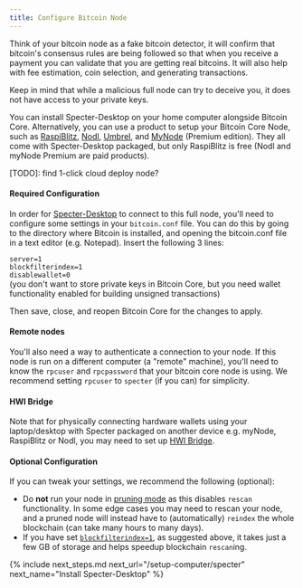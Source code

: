 ```yaml
---
title: Configure Bitcoin Node
---
```


Think of your bitcoin node as a fake bitcoin detector, it will confirm that bitcoin's consensus rules are being followed so that when you receive a payment you can validate that you are getting real bitcoins.
It will also help with fee estimation, coin selection, and generating transactions.

Keep in mind that while a malicious full node can try to deceive you, it does not have access to your private keys.

You can install Specter-Desktop on your home computer alongside Bitcoin Core. 
Alternatively, you can use a product to setup your Bitcoin Core Node, such as [RaspiBlitz](https://shop.fulmo.org/raspiblitz/), [Nodl](https://www.nodl.it/), [Umbrel](https://getumbrel.com/), and [MyNode](https://mynodebtc.com/) (Premium edition).
They all come with Specter-Desktop packaged, but only RaspiBlitz is free (Nodl and myNode Premium are paid products).

[TODO]: find 1-click cloud deploy node?

#### Required Configuration
In order for [Specter-Desktop](/setup-computer/specter) to connect to this full node, you'll need to configure some settings in your `bitcoin.conf` file.
You can do this by going to the directory where Bitcoin is installed, and opening the bitcoin.conf file in a text editor (e.g. Notepad).
Insert the following 3 lines:

`server=1`  
`blockfilterindex=1`  
`disablewallet=0`  
(you don't want to store private keys in Bitcoin Core, but you need wallet functionality enabled for building unsigned transactions) 

Then save, close, and reopen Bitcoin Core for the changes to apply.

#### Remote nodes
You'll also need a way to authenticate a connection to your node.
If this node is run on a different computer (a "remote" machine), you'll need to know the `rpcuser` and `rpcpassword` that your bitcoin core node is using.
We recommend setting `rpcuser` to `specter` (if you can) for simplicity.

#### HWI Bridge
Note that for physically connecting hardware wallets using your laptop/desktop with Specter packaged on another device e.g. myNode, RaspiBlitz or Nodl, you may need to set up [HWI Bridge](https://github.com/cryptoadvance/specter-desktop/blob/master/docs/hwibridge.md). 

#### Optional Configuration
If you can tweak your settings, we recommend the following (optional):
* Do **not** run your node in [pruning mode](https://bitcoin.org/en/full-node#reduce-storage) as this disables `rescan` functionality.
In some edge cases you may need to rescan your node, and a pruned node will instead have to (automatically) `reindex` the whole blockchain (can take many hours to many days).
* If you have set [`blockfilterindex=1`](https://bitcoin.org/en/release/v0.19.0.1), as suggested above, it takes just a few GB of storage and helps speedup blockchain `rescan`ing.


{% include next_steps.md next_url="/setup-computer/specter" next_name="Install Specter-Desktop" %}
